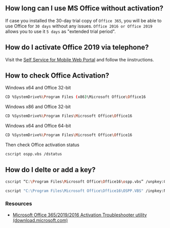 ## How long can I use MS Office without activation?

If case you installed the 30-day trial copy of `Office 365`, you will be able to use Office for `30 days` without any issues. `Office 2016 or Office 2019` allows you to use it `5 days` as "extended trial period". 


## How do I activate Office 2019 via telephone?

Visit the [Self Service for Mobile Web Portal](https://microsoft.gointeract.io/interact/index?interaction=1461173234028-3884f8602eccbe259104553afa8415434b4581-05d1&accountId=microsoft&appkey=196de13c-e946-4531-98f6-2719ec8405ce&Language=English&CountryCode=US&CountryLanguage=EN&Click%20To%20Call%20Caller%20Id=+34678336575&startedFromSmsToken=5mKSRIk&token=ugyRTu&tdsourcetag=s_pctim_aiomsg) and follow the iinstructions.


## How to check Office Activation?

Windows x64 and Office 32-bit 

```bash
CD %SystemDrive%\Program Files (x86)\Microsoft Office\Office16
```
 

Windows x86 and Office 32-bit

```bash
CD %SystemDrive%\Program Files\Microsoft Office\Office16
```
 

Windows x64 and Office 64-bit

```bash
CD %SystemDrive%\Program Files\Microsoft Office\Office16
```
 

Then check Office activation status

```bash
cscript ospp.vbs /dstatus
```


## How do I delte or add a key?

```bash
cscript “C:\Program Files\Microsoft Office\Office16\ospp.vbs” /unpkey:OLD KEY (5DIGIT) (ENTER)
```

```bash
cscript "C:\Program Files\Microsoft Office\Office16\OSPP.VBS" /inpkey:NEW KEY (ENTER)
```

### Resources
- [Microsoft Office 365/2019/2016 Activation Troubleshooter utility (download.microsoft.com)](https://aka.ms/diag_officeact) 
